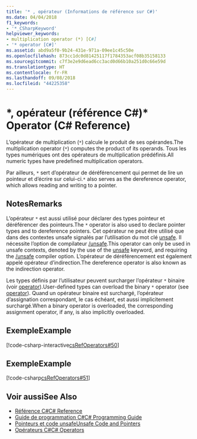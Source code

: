 ```yaml
---
title: '* , opérateur (Informations de référence sur C#)'
ms.date: 04/04/2018
f1_keywords:
- '*_CSharpKeyword'
helpviewer_keywords:
- multiplication operator (*) [C#]
- '* operator [C#]'
ms.assetid: abd9a5f0-9b24-431e-971a-09ee1c45c50e
ms.openlocfilehash: 873cc1dc0d81425117f1784353acf08b35158133
ms.sourcegitcommit: c7f3e2e9d6ead6cc3acd0d66b10a251d0c66e59d
ms.translationtype: HT
ms.contentlocale: fr-FR
ms.lasthandoff: 09/08/2018
ms.locfileid: "44225358"
---
```

# <a name="-operator-c-reference"></a><span data-ttu-id="9e1ad-102">\*, opérateur (référence C#)</span><span class="sxs-lookup"><span data-stu-id="9e1ad-102">\* Operator (C# Reference)</span></span>
<span data-ttu-id="9e1ad-103">L’opérateur de multiplication (`*`) calcule le produit de ses opérandes.</span><span class="sxs-lookup"><span data-stu-id="9e1ad-103">The multiplication operator (`*`) computes the product of its operands.</span></span> <span data-ttu-id="9e1ad-104">Tous les types numériques ont des opérateurs de multiplication prédéfinis.</span><span class="sxs-lookup"><span data-stu-id="9e1ad-104">All numeric types have predefined multiplication operators.</span></span>  

<span data-ttu-id="9e1ad-105">Par ailleurs, `*` sert d’opérateur de déréférencement qui permet de lire un pointeur et d’écrire sur celui-ci.</span><span class="sxs-lookup"><span data-stu-id="9e1ad-105">`*` also serves as the dereference operator, which allows reading and writing to a pointer.</span></span>
  
## <a name="remarks"></a><span data-ttu-id="9e1ad-106">Notes</span><span class="sxs-lookup"><span data-stu-id="9e1ad-106">Remarks</span></span>  
 <span data-ttu-id="9e1ad-107">L’opérateur `*` est aussi utilisé pour déclarer des types pointeur et déréférencer des pointeurs.</span><span class="sxs-lookup"><span data-stu-id="9e1ad-107">The `*` operator is also used to declare pointer types and to dereference pointers.</span></span> <span data-ttu-id="9e1ad-108">Cet opérateur ne peut être utilisé que dans des contextes unsafe signalés par l’utilisation du mot clé [unsafe](../../../csharp/language-reference/keywords/unsafe.md). Il nécessite l’option de compilateur [/unsafe](../../../csharp/language-reference/compiler-options/unsafe-compiler-option.md).</span><span class="sxs-lookup"><span data-stu-id="9e1ad-108">This operator can only be used in unsafe contexts, denoted by the use of the [unsafe](../../../csharp/language-reference/keywords/unsafe.md) keyword, and requiring the [/unsafe](../../../csharp/language-reference/compiler-options/unsafe-compiler-option.md) compiler option.</span></span>  <span data-ttu-id="9e1ad-109">L’opérateur de déréférencement est également appelé opérateur d’indirection.</span><span class="sxs-lookup"><span data-stu-id="9e1ad-109">The dereference operator is also known as the indirection operator.</span></span>  
  
 <span data-ttu-id="9e1ad-110">Les types définis par l’utilisateur peuvent surcharger l’opérateur `*` binaire (voir [operator](../../../csharp/language-reference/keywords/operator.md)).</span><span class="sxs-lookup"><span data-stu-id="9e1ad-110">User-defined types can overload the binary `*` operator (see [operator](../../../csharp/language-reference/keywords/operator.md)).</span></span> <span data-ttu-id="9e1ad-111">Quand un opérateur binaire est surchargé, l’opérateur d’assignation correspondant, le cas échéant, est aussi implicitement surchargé.</span><span class="sxs-lookup"><span data-stu-id="9e1ad-111">When a binary operator is overloaded, the corresponding assignment operator, if any, is also implicitly overloaded.</span></span>  
  
## <a name="example"></a><span data-ttu-id="9e1ad-112">Exemple</span><span class="sxs-lookup"><span data-stu-id="9e1ad-112">Example</span></span>  
 [!code-csharp-interactive[csRefOperators#50](../../../csharp/language-reference/operators/codesnippet/CSharp/multiplication-operator_1.cs)]  
  
## <a name="example"></a><span data-ttu-id="9e1ad-113">Exemple</span><span class="sxs-lookup"><span data-stu-id="9e1ad-113">Example</span></span>  
 [!code-csharp[csRefOperators#51](../../../csharp/language-reference/operators/codesnippet/CSharp/multiplication-operator_2.cs)]  
  
## <a name="see-also"></a><span data-ttu-id="9e1ad-114">Voir aussi</span><span class="sxs-lookup"><span data-stu-id="9e1ad-114">See Also</span></span>

- [<span data-ttu-id="9e1ad-115">Référence C#</span><span class="sxs-lookup"><span data-stu-id="9e1ad-115">C# Reference</span></span>](../../../csharp/language-reference/index.md)  
- [<span data-ttu-id="9e1ad-116">Guide de programmation C#</span><span class="sxs-lookup"><span data-stu-id="9e1ad-116">C# Programming Guide</span></span>](../../../csharp/programming-guide/index.md)  
- [<span data-ttu-id="9e1ad-117">Pointeurs et code unsafe</span><span class="sxs-lookup"><span data-stu-id="9e1ad-117">Unsafe Code and Pointers</span></span>](../../../csharp/programming-guide/unsafe-code-pointers/index.md)  
- [<span data-ttu-id="9e1ad-118">Opérateurs C#</span><span class="sxs-lookup"><span data-stu-id="9e1ad-118">C# Operators</span></span>](../../../csharp/language-reference/operators/index.md)
